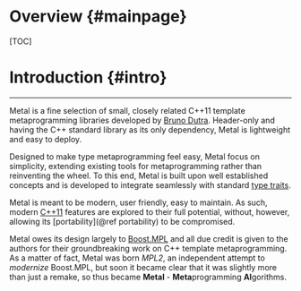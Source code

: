 # Overview {#mainpage}

[TOC]

# Introduction {#intro}

--------------------------------------------------------------------------------

Metal is a fine selection of small, closely related C++11 template
metaprogramming libraries developed by [Bruno Dutra][brunocodutra].
Header-only and having the C++ standard library as its only dependency,
Metal is lightweight and easy to deploy.

Designed to make type metaprogramming feel easy, Metal focus on simplicity,
extending existing tools for metaprogramming rather than reinventing the wheel.
To this end, Metal is built upon well established concepts and is developed to
integrate seamlessly with standard [type traits].

Metal is meant to be modern, user friendly, easy to maintain. As
such, modern [C++11] features are explored to their full potential, without,
however, allowing its [portability](@ref portability) to be compromised.

Metal owes its design largely to [Boost.MPL] and all due credit is given to the
authors for their groundbreaking work on C++ template metaprogramming.
As a matter of fact, Metal was born *MPL2*,
an independent attempt to *modernize* Boost.MPL, but
soon it became clear that it was slightly more than just a remake,
so thus became **Metal** - <b>Meta</b>programming
<b>Al</b>gorithms.

[brunocodutra]:     https://github.com/brunocodutra
[C++11]:            http://en.wikipedia.org/wiki/C%2B%2B11
[type traits]:      http://en.cppreference.com/w/cpp/header/type_traits
[Boost.MPL]:        http://www.boost.org/doc/libs/1_58_0/libs/mpl/doc/
